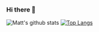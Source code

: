 ### Hi there 👋

<!--
**Snooder/Snooder** is a ✨ _special_ ✨ repository because its `README.md` (this file) appears on your GitHub profile.

Here are some ideas to get you started:

- 🔭 I’m currently working on ...
- 🌱 I’m currently learning ...
- 👯 I’m looking to collaborate on ...
- 🤔 I’m looking for help with ...
- 💬 Ask me about ...
- 📫 How to reach me: ...
- 😄 Pronouns: ...
- ⚡ Fun fact: ...
-->
![Matt's github stats](https://github-readme-stats.vercel.app/api?username=Snooder&theme=tokyonight&layout=compact)
[![Top Langs](https://github-readme-stats.vercel.app/api/top-langs/?username=Snooder&layout=compact&theme=tokyonight)](https://github.com/evanwire/github-readme-stats)
